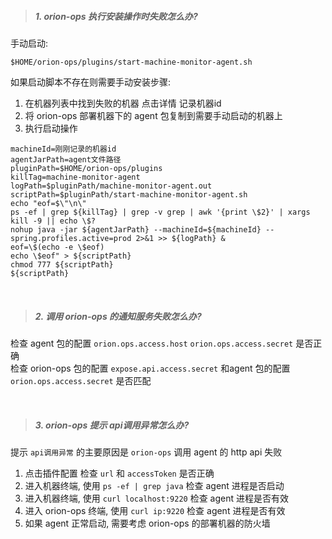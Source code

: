 > ##### 1. orion-ops 执行安装操作时失败怎么办?

手动启动:

```
$HOME/orion-ops/plugins/start-machine-monitor-agent.sh
```

如果启动脚本不存在则需要手动安装步骤:

1. 在机器列表中找到失败的机器 点击详情 记录机器id
2. 将 orion-ops 部署机器下的 agent 包复制到需要手动启动的机器上
3. 执行启动操作

```
machineId=刚刚记录的机器id
agentJarPath=agent文件路径
pluginPath=$HOME/orion-ops/plugins
killTag=machine-monitor-agent
logPath=$pluginPath/machine-monitor-agent.out
scriptPath=$pluginPath/start-machine-monitor-agent.sh
echo "eof=$\"\n\"
ps -ef | grep ${killTag} | grep -v grep | awk '{print \$2}' | xargs kill -9 || echo \$?
nohup java -jar ${agentJarPath} --machineId=${machineId} --spring.profiles.active=prod 2>&1 >> ${logPath} &
eof=\$(echo -e \$eof)
echo \$eof" > ${scriptPath}
chmod 777 ${scriptPath}
${scriptPath}
```

<br/>

> ##### 2. 调用 orion-ops 的通知服务失败怎么办?

检查 agent 包的配置 `orion.ops.access.host` `orion.ops.access.secret` 是否正确  
检查 orion-ops 包的配置 `expose.api.access.secret` 和agent 包的配置 `orion.ops.access.secret` 是否匹配

<br/> 

> ##### 3. orion-ops 提示 api调用异常怎么办?

提示 `api调用异常` 的主要原因是 `orion-ops` 调用 agent 的 http api 失败

1. 点击插件配置 检查 `url` 和 `accessToken` 是否正确
2. 进入机器终端, 使用 `ps -ef | grep java` 检查 agent 进程是否启动
3. 进入机器终端, 使用 `curl localhost:9220` 检查 agent 进程是否有效
4. 进入 orion-ops 终端, 使用 `curl ip:9220` 检查 agent 进程是否有效
5. 如果 agent 正常启动, 需要考虑 orion-ops 的部署机器的防火墙

<br/> 

